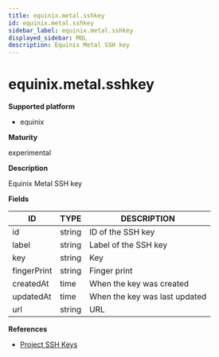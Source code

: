 ```yaml
---
title: equinix.metal.sshkey
id: equinix.metal.sshkey
sidebar_label: equinix.metal.sshkey
displayed_sidebar: MQL
description: Equinix Metal SSH key
---
```


# equinix.metal.sshkey

**Supported platform**

- equinix

**Maturity**

experimental

**Description**

Equinix Metal SSH key

**Fields**

| ID          | TYPE   | DESCRIPTION                   |
| ----------- | ------ | ----------------------------- |
| id          | string | ID of the SSH key             |
| label       | string | Label of the SSH key          |
| key         | string | Key                           |
| fingerPrint | string | Finger print                  |
| createdAt   | time   | When the key was created      |
| updatedAt   | time   | When the key was last updated |
| url         | string | URL                           |

**References**

- [Project SSH Keys](https://deploy.equinix.com/developers/docs/metal/projects/project-ssh-keys/)
